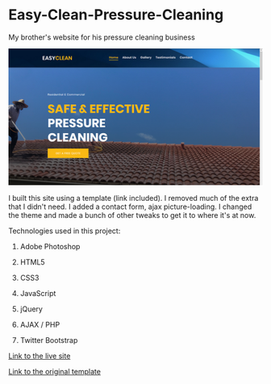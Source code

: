 # Easy-Clean-Pressure-Cleaning

My brother's website for his pressure cleaning business

![alt text](screenshot.png "")

I built this site using a template (link included). I removed much of the extra that I didn't need. I added a contact form, ajax picture-loading. I changed the theme and made a bunch of other tweaks to get it to where it's at now.

Technologies used in this project:


1. Adobe Photoshop

2. HTML5

3. CSS3

4. JavaScript

5. jQuery

6. AJAX / PHP

7. Twitter Bootstrap

[Link to the live site](https://ecpressureclean.com/)

[Link to the original template](https://bootstrapmade.com/demo/EstateAgency/)

